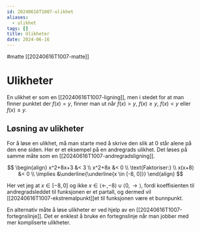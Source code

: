 ```yaml
---
id: 20240616T1007-ulikhet
aliases:
  - ulikhet
tags: []
title: Ulikheter
date: 2024-06-16
---
```


#matte [[20240616T1007-matte]]

# Ulikheter

En ulikhet er som en [[20240616T1007-ligning]], men i stedet for at man finner punktet der $f(x)=y$, finner man ut når $f(x)>y$, $f(x)\geq y$, $f(x)<y$ eller $f(x)\leq y$.

## Løsning av ulikheter

For å løse en ulikhet, må man starte med å skrive den slik at 0 står alene på den ene siden. Her er et eksempel på en andregrads ulikhet. Det løses på samme måte som en [[20240616T1007-andregradsligning]].

$$
\begin{align}
x^2+8x+3 &< 3 \\
x^2+8x &< 0 \\
\text{Faktoriser:} \\
x(x+8) &< 0 \\
\implies &\underline{\underline{x \in [-8, 0]}}
\end{align}
$$

Her vet jeg at $x \in [-8, 0]$ og ikke $x \in \langle\leftarrow, -8\rangle \cup \langle0 ,\rightarrow\rangle$, fordi koeffisienten til andregradsleddet til funksjonen er et partall, og dermed vil [[20240616T1007-ekstremalpunkt]]et til funksjonen være et bunnpunkt.

En alternativ måte å løse ulikheter er ved hjelp av en [[20240616T1007-fortegnslinje]]. Det er enklest å bruke en fortegnslinje når man jobber med mer kompliserte ulikheter.
